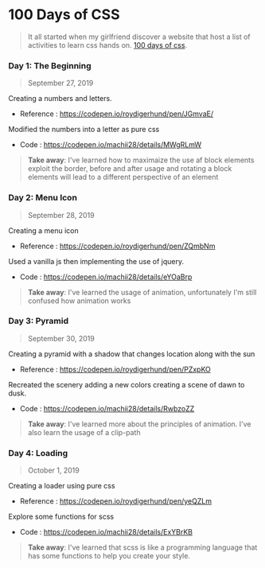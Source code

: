 # 100 Days of CSS

> It all started when my girlfriend discover a website that host a list of activities to learn css hands on. [100 days of css](http://100dayscss.com).

### Day 1: The Beginning
> September 27, 2019

Creating a numbers and letters.

* Reference : https://codepen.io/roydigerhund/pen/JGmvaE/

Modified the numbers into a letter as pure css

* Code : https://codepen.io/machii28/details/MWgRLmW

> **Take away**: I've learned how to maximaize the use af block elements exploit the border, before and after usage and rotating a block elements will lead to a different perspective of an element

### Day 2: Menu Icon
> September 28, 2019

Creating a menu icon

* Reference : https://codepen.io/roydigerhund/pen/ZQmbNm

Used a vanilla js then implementing the use of jquery.

* Code : https://codepen.io/machii28/details/eYOaBrp

> **Take away**: I've learned the usage of animation, unfortunately I'm still confused how animation works

### Day 3: Pyramid
> September 30, 2019

Creating a pyramid with a shadow that changes location along with the sun

* Reference : https://codepen.io/roydigerhund/pen/PZxpKO

Recreated the scenery adding a new colors creating a scene of dawn to dusk.

* Code : https://codepen.io/machii28/details/RwbzoZZ

> **Take away**: I've learned more about the principles of animation. I've also learn the usage of a clip-path

### Day 4: Loading
> October 1, 2019

Creating a loader using pure css

* Reference : https://codepen.io/roydigerhund/pen/yeQZLm

Explore some functions for scss

* Code : https://codepen.io/machii28/details/ExYBrKB

> **Take away**: I've learned that scss is like a programming language that has some functions to help you create your style.